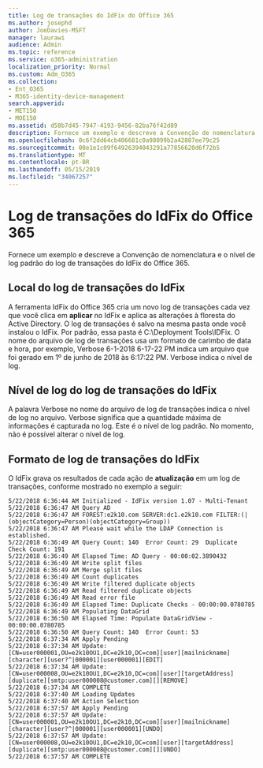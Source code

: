 ```yaml
---
title: Log de transações do IdFix do Office 365
ms.author: josephd
author: JoeDavies-MSFT
manager: laurawi
audience: Admin
ms.topic: reference
ms.service: o365-administration
localization_priority: Normal
ms.custom: Adm_O365
ms.collection:
- Ent_O365
- M365-identity-device-management
search.appverid:
- MET150
- MOE150
ms.assetid: d58b7d45-7947-4193-9456-82ba76f42d89
description: Fornece um exemplo e descreve a Convenção de nomenclatura e o nível de log padrão do log de transações do IdFix do Office 365.
ms.openlocfilehash: 0c6f2dd64cb406681c0a98099b2a42887ee79c25
ms.sourcegitcommit: 08e1e1c09f64926394043291a77856620d6f72b5
ms.translationtype: MT
ms.contentlocale: pt-BR
ms.lasthandoff: 05/15/2019
ms.locfileid: "34067257"
---
```

# <a name="office-365-idfix-transaction-log"></a>Log de transações do IdFix do Office 365

Fornece um exemplo e descreve a Convenção de nomenclatura e o nível de log padrão do log de transações do IdFix do Office 365.
  
## <a name="idfix-transaction-log-location"></a>Local do log de transações do IdFix

A ferramenta IdFix do Office 365 cria um novo log de transações cada vez que você clica em **aplicar** no IdFix e aplica as alterações à floresta do Active Directory. O log de transações é salvo na mesma pasta onde você instalou o IdFix. Por padrão, essa pasta é C:\Deployment Tools\IDFix. O nome do arquivo de log de transações usa um formato de carimbo de data e hora, por exemplo, Verbose 6-1-2018 6-17-22 PM indica um arquivo que foi gerado em 1º de junho de 2018 às 6:17:22 PM. Verbose indica o nível de log. 
  
## <a name="idfix-transaction-log-logging-level"></a>Nível de log do log de transações do IdFix

A palavra Verbose no nome do arquivo de log de transações indica o nível de log no arquivo. Verbose significa que a quantidade máxima de informações é capturada no log. Este é o nível de log padrão. No momento, não é possível alterar o nível de log.
  
## <a name="idfix-transaction-log-format"></a>Formato de log de transações do IdFix

O IdFix grava os resultados de cada ação de **atualização** em um log de transações, conforme mostrado no exemplo a seguir:
  
```
5/22/2018 6:36:44 AM Initialized - IdFix version 1.07 - Multi-Tenant
5/22/2018 6:36:47 AM Query AD
5/22/2018 6:36:47 AM FOREST:e2k10.com SERVER:dc1.e2k10.com FILTER:(|(objectCategory=Person)(objectCategory=Group))
5/22/2018 6:36:47 AM Please wait while the LDAP Connection is established.
5/22/2018 6:36:49 AM Query Count: 140  Error Count: 29  Duplicate Check Count: 191
5/22/2018 6:36:49 AM Elapsed Time: AD Query - 00:00:02.3890432
5/22/2018 6:36:49 AM Write split files
5/22/2018 6:36:49 AM Merge split files
5/22/2018 6:36:49 AM Count duplicates
5/22/2018 6:36:49 AM Write filtered duplicate objects
5/22/2018 6:36:49 AM Read filtered duplicate objects
5/22/2018 6:36:49 AM Read error file
5/22/2018 6:36:49 AM Elapsed Time: Duplicate Checks - 00:00:00.0780785
5/22/2018 6:36:49 AM Populating DataGrid
5/22/2018 6:36:50 AM Elapsed Time: Populate DataGridView - 00:00:00.0780785
5/22/2018 6:36:50 AM Query Count: 140  Error Count: 53
5/22/2018 6:37:34 AM Apply Pending
5/22/2018 6:37:34 AM Update: [CN=user000001,OU=e2k10OU1,DC=e2k10,DC=com][user][mailnickname][character][user?^|000001][user000001][EDIT]
5/22/2018 6:37:34 AM Update: [CN=user000008,OU=e2k10OU1,DC=e2k10,DC=com][user][targetAddress][duplicate][smtp:user000008@customer.com][][REMOVE]
5/22/2018 6:37:34 AM COMPLETE
5/22/2018 6:37:40 AM Loading Updates
5/22/2018 6:37:40 AM Action Selection
5/22/2018 6:37:57 AM Apply Pending
5/22/2018 6:37:57 AM Update: [CN=user000001,OU=e2k10OU1,DC=e2k10,DC=com][user][mailnickname][character][user?^|000001][user000001][UNDO]
5/22/2018 6:37:57 AM Update: [CN=user000008,OU=e2k10OU1,DC=e2k10,DC=com][user][targetAddress][duplicate][smtp:user000008@customer.com][][UNDO]
5/22/2018 6:37:57 AM COMPLETE

```